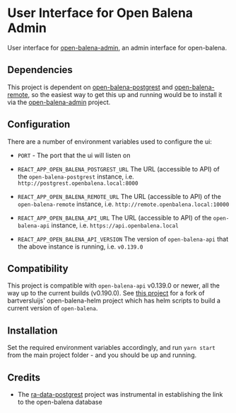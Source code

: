 # User Interface for Open Balena Admin

User interface for [open-balena-admin](https://github.com/dcaputo-harmoni/open-balena-admin), an admin interface for open-balena.

## Dependencies

This project is dependent on [open-balena-postgrest](https://github.com/dcaputo-harmoni/open-balena-postgrest) and [open-balena-remote](https://github.com/dcaputo-harmoni/open-balena-remote), so the easiest way to get this up and running would be to install it via the [open-balena-admin](https://github.com/dcaputo-harmoni/open-balena-admin) project.

## Configuration

There are a number of environment variables used to configure the ui:

- `PORT` - The port that the ui will listen on

- `REACT_APP_OPEN_BALENA_POSTGREST_URL` The URL (accessible to API) of the `open-balena-postgrest` instance, i.e. `http://postgrest.openbalena.local:8000`

- `REACT_APP_OPEN_BALENA_REMOTE_URL` The URL (accessible to API) of the `open-balena-remote` instance, i.e. `http://remote.openbalena.local:10000`

- `REACT_APP_OPEN_BALENA_API_URL` The URL (accessible to API) of the `open-balena-api` instance, i.e. `https://api.openbalena.local`

- `REACT_APP_OPEN_BALENA_API_VERSION` The version of `open-balena-api` that the above instance is running, i.e. `v0.139.0`

## Compatibility

This project is compatible with `open-balena-api` v0.139.0 or newer, all the way up to the current builds (v0.190.0).  See [this project](https://github.com/dcaputo-harmoni/open-balena-helm) for a fork of bartversluijs' open-balena-helm project which has helm scripts to build a current version of `open-balena`.

## Installation

Set the required environment variables accordingly, and run `yarn start` from the main project folder - and you should be up and running.

## Credits

- The [ra-data-postgrest](https://github.com/raphiniert-com/ra-data-postgrest) project was instrumental in establishing the link to the open-balena database
